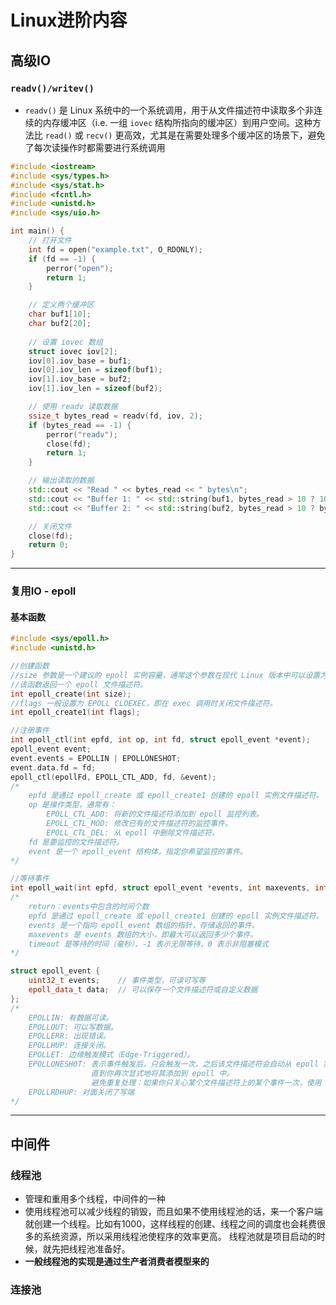 # Linux进阶内容

## 高级IO

### `readv()/writev()`

- `readv()` 是 Linux 系统中的一个系统调用，用于从文件描述符中读取多个非连续的内存缓冲区（i.e. 一组 `iovec` 结构所指向的缓冲区）到用户空间。这种方法比 `read()` 或 `recv()` 更高效，尤其是在需要处理多个缓冲区的场景下，避免了每次读操作时都需要进行系统调用

```cpp
#include <iostream>
#include <sys/types.h>
#include <sys/stat.h>
#include <fcntl.h>
#include <unistd.h>
#include <sys/uio.h>

int main() {
    // 打开文件
    int fd = open("example.txt", O_RDONLY);
    if (fd == -1) {
        perror("open");
        return 1;
    }

    // 定义两个缓冲区
    char buf1[10];
    char buf2[20];
    
    // 设置 iovec 数组
    struct iovec iov[2];
    iov[0].iov_base = buf1;
    iov[0].iov_len = sizeof(buf1);
    iov[1].iov_base = buf2;
    iov[1].iov_len = sizeof(buf2);

    // 使用 readv 读取数据
    ssize_t bytes_read = readv(fd, iov, 2);
    if (bytes_read == -1) {
        perror("readv");
        close(fd);
        return 1;
    }

    // 输出读取的数据
    std::cout << "Read " << bytes_read << " bytes\n";
    std::cout << "Buffer 1: " << std::string(buf1, bytes_read > 10 ? 10 : bytes_read) << "\n";
    std::cout << "Buffer 2: " << std::string(buf2, bytes_read > 10 ? bytes_read - 10 : 0) << "\n";

    // 关闭文件
    close(fd);
    return 0;
}
```

---

### 复用IO - epoll



#### 基本函数

```cpp
#include <sys/epoll.h>
#include <unistd.h>

//创建函数
//size 参数是一个建议的 epoll 实例容量，通常这个参数在现代 Linux 版本中可以设置为 1（通过 epoll_create1）。
//该函数返回一个 epoll 文件描述符。
int epoll_create(int size);
//flags 一般设置为 EPOLL_CLOEXEC，即在 exec 调用时关闭文件描述符。
int epoll_create1(int flags);

//注册事件
int epoll_ctl(int epfd, int op, int fd, struct epoll_event *event);
epoll_event event;
event.events = EPOLLIN | EPOLLONESHOT;
event.data.fd = fd;
epoll_ctl(epollFd, EPOLL_CTL_ADD, fd, &event);
/*
    epfd 是通过 epoll_create 或 epoll_create1 创建的 epoll 实例文件描述符。
    op 是操作类型，通常有：
        EPOLL_CTL_ADD: 将新的文件描述符添加到 epoll 监控列表。
        EPOLL_CTL_MOD: 修改已有的文件描述符的监控事件。
        EPOLL_CTL_DEL: 从 epoll 中删除文件描述符。
    fd 是要监控的文件描述符。
    event 是一个 epoll_event 结构体，指定你希望监控的事件。
*/

//等待事件
int epoll_wait(int epfd, struct epoll_event *events, int maxevents, int timeout);
/*
	return：events中包含的时间个数
    epfd 是通过 epoll_create 或 epoll_create1 创建的 epoll 实例文件描述符。
    events 是一个指向 epoll_event 数组的指针，存储返回的事件。
    maxevents 是 events 数组的大小，即最大可以返回多少个事件。
    timeout 是等待的时间（毫秒），-1 表示无限等待，0 表示非阻塞模式
*/

struct epoll_event {
    uint32_t events;    // 事件类型，可读可写等
    epoll_data_t data;  // 可以保存一个文件描述符或自定义数据
};
/*
    EPOLLIN: 有数据可读。
    EPOLLOUT: 可以写数据。
    EPOLLERR: 出现错误。
    EPOLLHUP: 连接关闭。
    EPOLLET: 边缘触发模式（Edge-Triggered）。
    EPOLLONESHOT: 表示事件触发后，只会触发一次，之后该文件描述符会自动从 epoll 实例中移除，
    			  直到你再次显式地将其添加到 epoll 中。
    			  避免重复处理：如果你只关心某个文件描述符上的某个事件一次，使用 EPOLLONESHOT 可以防止重复触发处理。
	EPOLLRDHUP: 对面关闭了写端
*/


```

















---

## 中间件

### 线程池

- 管理和重用多个线程，中间件的一种
- 使用线程池可以减少线程的销毁，而且如果不使用线程池的话，来一个客户端就创建一个线程。比如有1000，这样线程的创建、线程之间的调度也会耗费很多的系统资源，所以采用线程池使程序的效率更高。 线程池就是项目启动的时候，就先把线程池准备好。
- **一般线程池的实现是通过生产者消费者模型来的**







### 连接池













